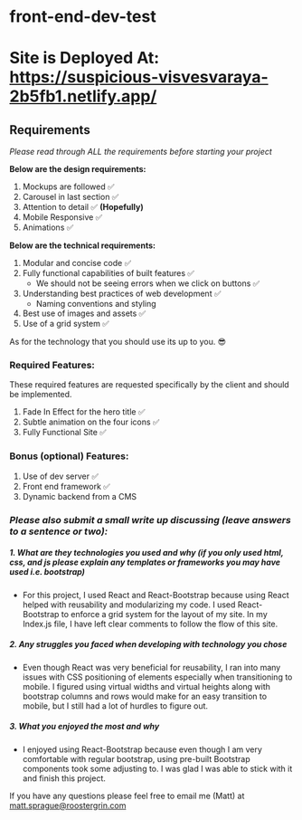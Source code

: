# front-end-dev-test

# Site is Deployed At: https://suspicious-visvesvaraya-2b5fb1.netlify.app/

## Requirements

<em>Please read through ALL the requirements before starting your project</em>

<strong>Below are the design requirements:</strong>

  1. Mockups are followed ✅
  2. Carousel in last section ✅
  3. Attention to detail ✅ <strong>(Hopefully)</strong>
  4. Mobile Responsive ✅
  5. Animations ✅

<strong>Below are the technical requirements:</strong>

  1. Modular and concise code ✅
  2. Fully functional capabilities of built features ✅
      - We should not be seeing errors when we click on buttons ✅
  3. Understanding best practices of web development ✅
      - Naming conventions and styling
  4. Best use of images and assets ✅
  5. Use of a grid system ✅

As for the technology that you should use its up to you. 😎

### Required Features:

These required features are requested specifically by the client and should be implemented.

  1. Fade In Effect for the hero title ✅
  2. Subtle animation on the four icons ✅
  3. Fully Functional Site ✅

### Bonus (optional) Features:
  1. Use of dev server ✅
  2. Front end framework ✅
  3. Dynamic backend from a CMS

### *Please also submit a small write up discussing (leave answers to a sentence or two):*

#####  1. What are they technologies you used and why (if you only used html, css, and js please explain any templates or frameworks you may have used i.e. bootstrap)

+ For this project, I used React and React-Bootstrap because using React helped with reusability and modularizing my code. I used React-Bootstrap to enforce a grid system for the layout of my site. In my Index.js file, I have left clear comments to follow the flow of this site.

#####   2. Any struggles you faced when developing with technology you chose

+ Even though React was very beneficial for reusability, I ran into many issues with CSS positioning of elements especially when transitioning to mobile. I figured using virtual widths and virtual heights along with bootstrap columns and rows would make for an easy transition to mobile, but I still had a lot of hurdles to figure out.

##### 3. What you enjoyed the most and why

+ I enjoyed using React-Bootstrap because even though I am very comfortable with regular bootstrap, using pre-built Bootstrap components took some adjusting to. I was glad I was able to stick with it and finish this project.

If you have any questions please feel free to email me (Matt) at matt.sprague@roostergrin.com
